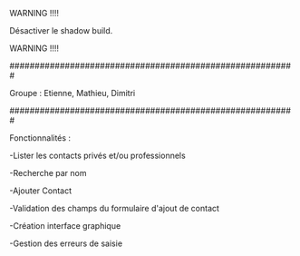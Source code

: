WARNING !!!!

Désactiver le shadow build.

WARNING !!!!

#########################################################

Groupe : Etienne, Mathieu, Dimitri

#########################################################

Fonctionnalités : 

-Lister les contacts privés et/ou professionnels

-Recherche par nom

-Ajouter Contact

-Validation des champs du formulaire d'ajout de contact

-Création interface graphique

-Gestion des erreurs de saisie

